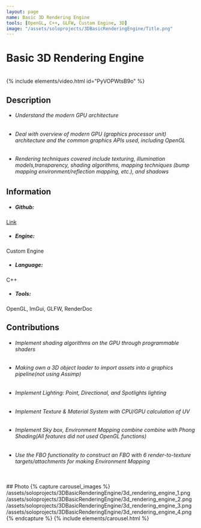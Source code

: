 ```yaml
---
layout: page
name: Basic 3D Rendering Engine
tools: [OpenGL, C++, GLFW, Custom Engine, 3D]
image: "/assets/soloprojects/3DBasicRenderingEngine/Title.png"
---
```


# Basic 3D Rendering Engine

<br>
{% include elements/video.html id="PyVOPWtsB9o" %}

## Description
- ###### Understand the modern GPU architecture
- ###### Deal with overview of modern GPU (graphics processor unit) architecture and the common graphics APIs used, including OpenGL
- ###### Rendering techniques covered include texturing, illumination models,transparency, shading algorithms, mapping techniques (bump mapping environment/reflection mapping, etc.), and shadows

## Information
- ##### **Github**: 
[Link](https://github.com/JinhyunChoi-DEV/Digipen_CS300_Assignment)
- ##### **Engine**: 
Custom Engine
- ##### **Language**: 
C++
- ##### **Tools**: 
OpenGL, ImGui, GLFW, RenderDoc


## Contributions
 - ###### Implement shading algorithms on the GPU through programmable shaders
 - ###### Making own a 3D object loader to import assets into a graphics pipeline(not using Assimp)
 - ###### Implement Lighting: Point, Directional, and Spotlights lighting
 - ###### Implement Texture & Material System with CPU/GPU calculation of UV
 - ###### Implement Sky box, Environment Mapping combine combine with Phong Shading(All features did not used OpenGL functions)
 - ###### Use the FBO functionality to construct an FBO with 6 render-to-texture targets/attachments for making Environment Mapping


<br>
## Photo
{% capture carousel_images %}
/assets/soloprojects/3DBasicRenderingEngine/3d_rendering_engine_1.png
/assets/soloprojects/3DBasicRenderingEngine/3d_rendering_engine_2.png
/assets/soloprojects/3DBasicRenderingEngine/3d_rendering_engine_3.png
/assets/soloprojects/3DBasicRenderingEngine/3d_rendering_engine_4.png
{% endcapture %}
{% include elements/carousel.html %}